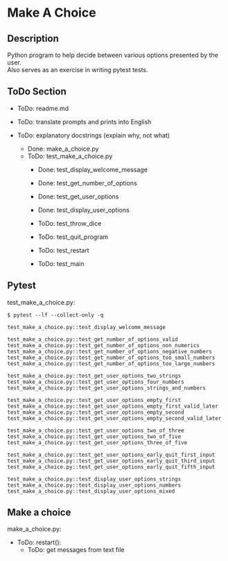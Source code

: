 # Make A Choice


## Description
Python program to help decide between various options presented by the user.\
Also serves as an exercise in writing pytest tests.


## ToDo Section
- ToDo: readme.md
- ToDo: translate prompts and prints into English

- ToDo: explanatory docstrings (explain why, not what)
    - Done: make_a_choice.py
    - ToDo: test_make_a_choice.py
        - Done: test_display_welcome_message
        - Done: test_get_number_of_options
        - Done: test_get_user_options
        - Done: test_display_user_options

        - ToDo: test_throw_dice
        - ToDo: test_quit_program
        - ToDo: test_restart
        - ToDo: test_main


## Pytest
test_make_a_choice.py:

```
$ pytest --lf --collect-only -q

test_make_a_choice.py::test_display_welcome_message

test_make_a_choice.py::test_get_number_of_options_valid
test_make_a_choice.py::test_get_number_of_options_non_numerics
test_make_a_choice.py::test_get_number_of_options_negative_numbers
test_make_a_choice.py::test_get_number_of_options_too_small_numbers
test_make_a_choice.py::test_get_number_of_options_too_large_numbers

test_make_a_choice.py::test_get_user_options_two_strings
test_make_a_choice.py::test_get_user_options_four_numbers
test_make_a_choice.py::test_get_user_options_strings_and_numbers

test_make_a_choice.py::test_get_user_options_empty_first
test_make_a_choice.py::test_get_user_options_empty_first_valid_later
test_make_a_choice.py::test_get_user_options_empty_second
test_make_a_choice.py::test_get_user_options_empty_second_valid_later

test_make_a_choice.py::test_get_user_options_two_of_three
test_make_a_choice.py::test_get_user_options_two_of_five
test_make_a_choice.py::test_get_user_options_three_of_five

test_make_a_choice.py::test_get_user_options_early_quit_first_input
test_make_a_choice.py::test_get_user_options_early_quit_third_input
test_make_a_choice.py::test_get_user_options_early_quit_fifth_input

test_make_a_choice.py::test_display_user_options_strings
test_make_a_choice.py::test_display_user_options_numbers
test_make_a_choice.py::test_display_user_options_mixed
```


## Make a choice
make_a_choice.py:

- ToDo: restart():
    - ToDo: get messages from text file
